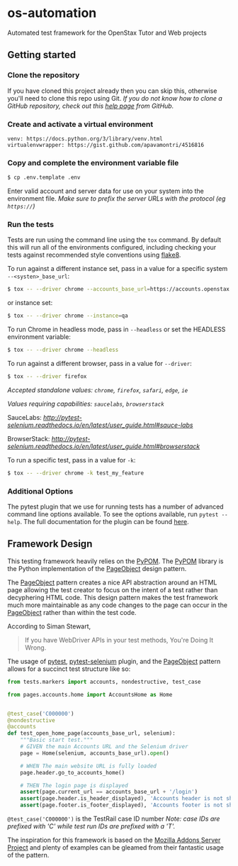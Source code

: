 # os-automation

Automated test framework for the OpenStax Tutor and Web projects

## Getting started

### Clone the repository

If you have cloned this project already then you can skip this, otherwise you'll need to clone this repo using Git. _If you do not know how to clone a GitHub repository, check out this [help page][git-clone] from GitHub._

### Create and activate a virtual environment

    venv: https://docs.python.org/3/library/venv.html
    virtualenvwrapper: https://gist.github.com/apavamontri/4516816

### Copy and complete the environment variable file

```bash
$ cp .env.template .env
```

Enter valid account and server data for use on your system into the environment file. _Make sure to prefix the server URLs with the protocol (eg `https://`)_

### Run the tests

Tests are run using the command line using the `tox` command. By default this will run all of the environments configured, including checking your tests against recommended style conventions using [flake8][flake8].

To run against a different instance set, pass in a value for a specific system `--<systen>_base_url`:

```bash
$ tox -- --driver chrome --accounts_base_url=https://accounts.openstax.org
```

or instance set:

```bash
$ tox -- --driver chrome --instance=qa
```

To run Chrome in headless mode, pass in `--headless` or set the HEADLESS environment variable:

```bash
$ tox -- --driver chrome --headless
```

To run against a different browser, pass in a value for `--driver`:

```bash
$ tox -- --driver firefox
```

_Accepted standalone values: `chrome`, `firefox`, `safari`, `edge`, `ie`_

_Values requiring capabilities: `saucelabs`, `browserstack`_

SauceLabs: _http://pytest-selenium.readthedocs.io/en/latest/user_guide.html#sauce-labs_

BrowserStack: _http://pytest-selenium.readthedocs.io/en/latest/user_guide.html#browserstack_

To run a specific test, pass in a value for `-k`:

```bash
$ tox -- --driver chrome -k test_my_feature
```

### Additional Options

The pytest plugin that we use for running tests has a number of advanced command line options available. To see the options available, run `pytest --help`. The full documentation for the plugin can be found [here][pytest-selenium].

## Framework Design

This testing framework heavily relies on the [PyPOM][pypom]. The [PyPOM][pypom]
library is the Python implementation of the [PageObject][pageobject] design pattern.

The [PageObject][pageobject] pattern creates a nice API abstraction around
an HTML page allowing the test creator to focus on the intent of a test
rather than decyphering HTML code. This design pattern makes the test framework
much more maintainable as any code changes to the page can occur in the
[PageObject][pageobject] rather than within the test code.

According to Siman Stewart,

> If you have WebDriver APIs in your test methods, You're Doing It Wrong.

The usage of [pytest][pytest], [pytest-selenium][pytest-selenium] plugin,
and the [PageObject][pageobject] pattern allows for a succinct test structure
like so:

```python
from tests.markers import accounts, nondestructive, test_case

from pages.accounts.home import AccountsHome as Home


@test_case('C000000')
@nondestructive
@accounts
def test_open_home_page(accounts_base_url, selenium):
    """Basic start test."""
    # GIVEN the main Accounts URL and the Selenium driver
    page = Home(selenium, accounts_base_url).open()

    # WHEN The main website URL is fully loaded
    page.header.go_to_accounts_home()

    # THEN The login page is displayed
    assert(page.current_url == accounts_base_url + '/login')
    assert(page.header.is_header_displayed), 'Accounts header is not shown'
    assert(page.footer.is_footer_displayed), 'Accounts footer is not shown'
```

`@test_case('C000000')` is the TestRail case ID number _Note: case IDs are prefixed with 'C' while test run IDs are prefixed with a 'T'._

The inspiration for this framework is based on the [Mozilla Addons Server Project][mozilla]
and plenty of examples can be gleamed from their fantastic usage of the
pattern.

[cnx-org]: https://cnx.org
[git-clone]: https://help.github.com/articles/cloning-a-repository/
[python]: https://www.python.org/downloads/
[flake8]: http://flake8.readthedocs.io/
[pytest-selenium]: http://pytest-selenium.readthedocs.org/
[pypom]: https://pypom.readthedocs.io/en/latest/user_guide.html#regions
[pageobject]: https://martinfowler.com/bliki/PageObject.html
[pytest]: https://docs.pytest.org/en/latest/
[mozilla]: https://github.com/mozilla/addons-server

